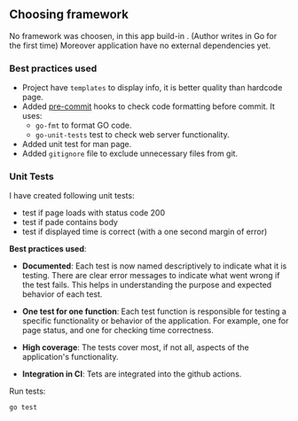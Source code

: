 ## Choosing framework
No framework was choosen, in this app build-in . (Author writes in Go for the first time)
Moreover application have no external dependencies yet.

### Best practices used
- Project have `templates` to display info, it is better quality than hardcode page.
- Added [pre-commit](https://pre-commit.com/) hooks to check code formatting before commit. It uses:
    - `go-fmt` to format GO code.
    - `go-unit-tests` test to check web server functionality.
- Added unit test for man page.
- Added `gitignore` file to exclude unnecessary files from git.

### Unit Tests
I have created following unit tests:
- test if page loads with status code 200
- test if pade contains body
- test if displayed time is correct (with a one second margin of error)

**Best practices used**:

- **Documented**: Each test is now named descriptively to indicate what it is testing. There are clear error messages to indicate what went wrong if the test fails. This helps in understanding the purpose and expected behavior of each test.

- **One test for one function**: Each test function is responsible for testing a specific functionality or behavior of the application. For example, one for page status, and one for checking time correctness.

- **High coverage**: The tests cover most, if not all, aspects of the application's functionality.

- **Integration in CI**: Tets are integrated into the github actions.

Run tests:
```
go test
```

